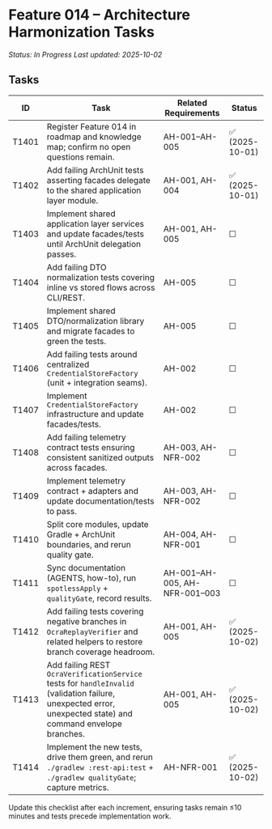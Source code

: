 # Feature 014 – Architecture Harmonization Tasks

_Status: In Progress_
_Last updated: 2025-10-02_

## Tasks
| ID | Task | Related Requirements | Status |
|----|------|----------------------|--------|
| T1401 | Register Feature 014 in roadmap and knowledge map; confirm no open questions remain. | AH-001–AH-005 | ✅ (2025-10-01) |
| T1402 | Add failing ArchUnit tests asserting facades delegate to the shared application layer module. | AH-001, AH-004 | ✅ (2025-10-01) |
| T1403 | Implement shared application layer services and update facades/tests until ArchUnit delegation passes. | AH-001, AH-005 | ☐ |
| T1404 | Add failing DTO normalization tests covering inline vs stored flows across CLI/REST. | AH-005 | ☐ |
| T1405 | Implement shared DTO/normalization library and migrate facades to green the tests. | AH-005 | ☐ |
| T1406 | Add failing tests around centralized `CredentialStoreFactory` (unit + integration seams). | AH-002 | ☐ |
| T1407 | Implement `CredentialStoreFactory` infrastructure and update facades/tests. | AH-002 | ☐ |
| T1408 | Add failing telemetry contract tests ensuring consistent sanitized outputs across facades. | AH-003, AH-NFR-002 | ☐ |
| T1409 | Implement telemetry contract + adapters and update documentation/tests to pass. | AH-003, AH-NFR-002 | ☐ |
| T1410 | Split core modules, update Gradle + ArchUnit boundaries, and rerun quality gate. | AH-004, AH-NFR-001 | ☐ |
| T1411 | Sync documentation (AGENTS, how-to), run `spotlessApply` + `qualityGate`, record results. | AH-001–AH-005, AH-NFR-001–003 | ☐ |
| T1412 | Add failing tests covering negative branches in `OcraReplayVerifier` and related helpers to restore branch coverage headroom. | AH-001, AH-005 | ✅ (2025-10-02) |
| T1413 | Add failing REST `OcraVerificationService` tests for `handleInvalid` (validation failure, unexpected error, unexpected state) and command envelope branches. | AH-001, AH-005 | ✅ (2025-10-02) |
| T1414 | Implement the new tests, drive them green, and rerun `./gradlew :rest-api:test` + `./gradlew qualityGate`; capture metrics. | AH-NFR-001 | ✅ (2025-10-02) |

Update this checklist after each increment, ensuring tasks remain ≤10 minutes and tests precede implementation work.
